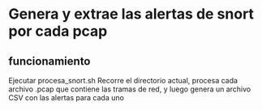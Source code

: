 # Genera y extrae las alertas de snort por cada pcap


## funcionamiento
Ejecutar procesa_snort.sh 
Recorre el directorio actual, procesa cada archivo .pcap que contiene las tramas de red, y luego genera un archivo CSV con 
las alertas para cada uno

